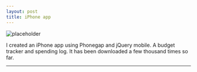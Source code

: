 ```yaml
---
layout: post
title: iPhone app
---
```


![placeholder](https://cloud.githubusercontent.com/assets/1637993/10108723/3861ef8a-6388-11e5-9f95-33b0380c8478.png "Large example image")

I created an iPhone app using Phonegap and jQuery mobile. A budget tracker and spending log. It has been downloaded a few thousand times so far.

<hr style="clear:both"/>
